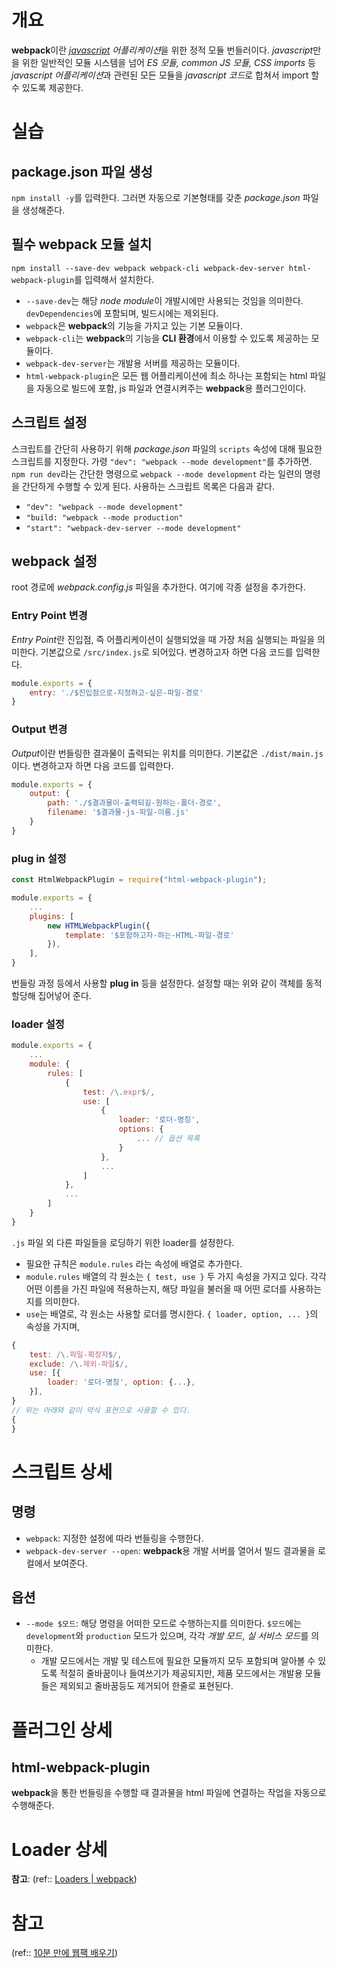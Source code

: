# 개요
**webpack**이란 *[javascript](../../../javascript.md) 어플리케이션*을 위한 정적 모듈 번들러이다. *javascript*만을 위한 일반적인 모듈 시스템을 넘어 *ES 모듈, common JS 모듈, CSS imports* 등 *javascript 어플리케이션*과 관련된 모든 모듈을 *javascript 코드*로 합쳐서 import 할 수 있도록 제공한다.

# 실습
## package.json 파일 생성
`npm install -y`를 입력한다. 그러면 자동으로 기본형태를 갖춘 *package.json* 파일을 생성해준다.

## 필수 webpack 모듈 설치
`npm install --save-dev webpack webpack-cli webpack-dev-server html-webpack-plugin`를 입력해서 설치한다.
- `--save-dev`는 해당 *node module*이 개발시에만 사용되는 것임을 의미한다. `devDependencies`에 포함되며, 빌드시에는 제외된다.
- `webpack`은 **webpack**의 기능을 가지고 있는 기본 모듈이다.
- `webpack-cli`는 **webpack**의 기능을 **CLI 환경**에서 이용할 수 있도록 제공하는 모듈이다.
- `webpack-dev-server`는 개발용 서버를 제공하는 모듈이다.
- `html-webpack-plugin`은 모든 웹 어플리케이션에 최소 하나는 포함되는 html 파일을 자동으로 빌드에 포함, js 파일과 연결시켜주는 **webpack**용 플러그인이다.

## 스크립트 설정
스크립트를 간단히 사용하기 위해 *package.json* 파일의 `scripts` 속성에 대해 필요한 스크립트를 지정한다. 가령 `"dev": "webpack --mode development"`를 추가하면. `npm run dev`라는 간단한 명령으로 `webpack --mode development` 라는 일련의 명령을 간단하게 수행할 수 있게 된다. 사용하는 스크립트 목록은 다음과 같다.
- `"dev": "webpack --mode development"`
- `"build: "webpack --mode production"`
- `"start": "webpack-dev-server --mode development"`

## webpack 설정
root 경로에 *webpack.config.js* 파일을 추가한다. 여기에 각종 설정을 추가한다.

### Entry Point 변경
*Entry Point*란 진입점, 즉 어플리케이션이 실행되었을 때 가장 처음 실행되는 파일을 의미한다. 기본값으로 `/src/index.js`로 되어있다. 변경하고자 하면 다음 코드를 입력한다.

```js
module.exports = {
	entry: './$진입점으로-지정하고-싶은-파일-경로'
}
```

### Output 변경
*Output*이란 번들링한 결과물이 출력되는 위치를 의미한다. 기본값은 `./dist/main.js` 이다. 변경하고자 하면 다음 코드를 입력한다.

```js
module.exports = {
	output: {
		path: './$결과물이-출력되길-원하는-폴더-경로',
		filename: '$결과물-js-파일-이름.js'
	}
}
```

### plug in 설정
```js
const HtmlWebpackPlugin = require("html-webpack-plugin");

module.exports = {
	...
	plugins: [
		new HTMLWebpackPlugin({
			template: '$포함하고자-하는-HTML-파일-경로'	
		}),
	],
}
```

번들링 과정 등에서 사용할 **plug in** 등을 설정한다. 설정할 때는 위와 같이 객체를 동적 할당해 집어넣어 준다.

### loader 설정
```js
module.exports = {
	...
	module: {
		rules: [
			{
				test: /\.expr$/,
				use: [
					{ 
						loader: '로더-명칭', 
						options: {
							... // 옵션 목록
						}
					},
					...
				]
			},
			...
		]
	}
}
```

`.js` 파일 외 다른 파일들을 로딩하기 위한 loader를 설정한다. 
- 필요한 규칙은 `module.rules` 라는 속성에 배열로 추가한다.
- `module.rules` 배열의 각 원소는 `{ test, use }` 두 가지 속성을 가지고 있다. 각각 어떤 이름을 가진 파일에 적용하는지, 해당 파일을 불러올 때 어떤 로더를 사용하는지를 의미한다.
- `use`는 배열로, 각 원소는 사용할 로더를 명시한다. `{ loader, option, ... }`의 속성을 가지며, 

```js
{
	test: /\.파일-확장자$/,
	exclude: /\.제외-파일$/,
	use: [{
		loader: '로더-명칭', option: {...},
	}],
}
// 위는 아래와 같이 약식 표현으로 사용할 수 있다.
{
}
```

# 스크립트 상세
## 명령
- `webpack`: 지정한 설정에 따라 번들링을 수행한다.
- `webpack-dev-server --open`: **webpack**용 개발 서버를 열어서 빌드 결과물을 로컬에서 보여준다.

## 옵션
- `--mode $모드`: 해당 명령을 어떠한 모드로 수행하는지를 의미한다. `$모드`에는 `development`와 `production` 모드가 있으며, 각각 *개발 모드*, *실 서비스 모드*를 의미한다.
	- 개발 모드에서는 개발 및 테스트에 필요한 모듈까지 모두 포함되며 알아볼 수 있도록 적절히 줄바꿈이나 들여쓰기가 제공되지만, 제품 모드에서는 개발용 모듈들은 제외되고 줄바꿈등도 제거되어 한줄로 표현된다.

# 플러그인 상세
## html-webpack-plugin
**webpack**을 통한 번들링을 수행할 때 결과물을 html 파일에 연결하는 작업을 자동으로 수행해준다.

# Loader 상세

**참고**: (ref:: [Loaders | webpack](https://webpack.js.org/loaders/))


# 참고
(ref:: [10분 만에 웹팩 배우기](https://serzhul.io/JavaScript/learn-webpack-in-under-10minutes/))